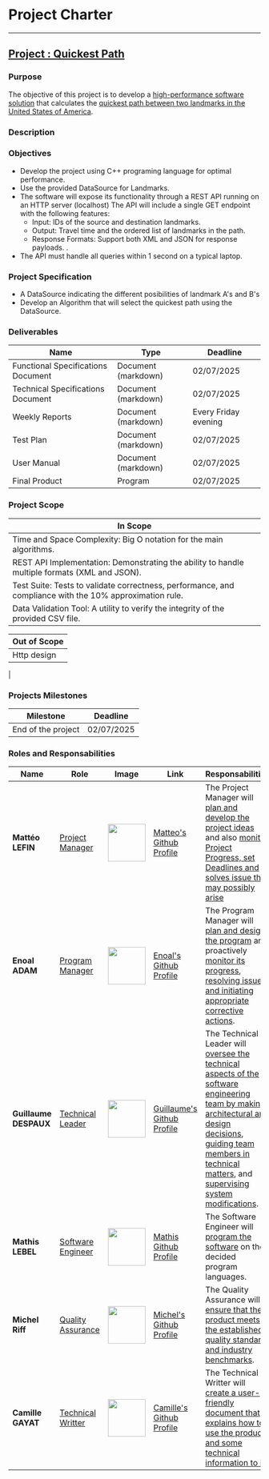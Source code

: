 # Project Charter

---

## <u>Project : Quickest Path</u> 

### Purpose

The objective of this project is to develop a <u>high-performance software solution</u> that calculates the <u>quickest path between two landmarks in the United States of America</u>.

### Description


### Objectives

- Develop the project using C++ programing language for optimal performance.
- Use the provided DataSource for Landmarks.
- The software will expose its functionality through a REST API running on an HTTP server (localhost) The API will include a single GET endpoint with the following features: 
    - Input: IDs of the source and destination landmarks. 
    - Output: Travel time and the ordered list of landmarks in the path. 
    - Response Formats: Support both XML and JSON for response payloads. . 
- The API must handle all queries within 1 second on a typical laptop.

### Project Specification

- A DataSource indicating the different posibilities of landmark A's and B's
- Develop an Algorithm that will select the quickest path using the DataSource.


### Deliverables

| Name                               | Type                | Deadline     |
| ---------------------------------- | ------------------- | ------------ |
| Functional Specifications Document | Document (markdown) | 02/07/2025   |
| Technical Specifications Document  | Document (markdown) | 02/07/2025   |
| Weekly Reports                     | Document (markdown) | Every Friday evening |
| Test Plan                          | Document (markdown) | 02/07/2025   |
| User Manual                        | Document (markdown) | 02/07/2025
| Final Product                      | Program             | 02/07/2025   |

### Project Scope

| In Scope                         |
| -------------------------------- |
|Time and Space Complexity: Big O notation for the main algorithms.|
|REST API Implementation: Demonstrating the ability to handle multiple formats (XML and JSON). |
|Test Suite: Tests to validate correctness, performance, and compliance with the 10% approximation rule. |
|Data Validation Tool: A utility to verify the integrity of the provided CSV file. 


| Out of Scope                            |
| --------------------------------------- |
| Http design|
|

### Projects Milestones

| Milestone                | Deadline  |
| ------------------------ | --------- |
| End of the project       | 02/07/2025|

### Roles and Responsabilities

| Name                      | Role                     | Image                                                                           | Link                                                           | Responsabilities                                                                                                                                                                                                              |
| ------------------------- | ------------------------ | ------------------------------------------------------------------------------- | -------------------------------------------------------------- | ----------------------------------------------------------------------------------------------------------------------------------------------------------------------------------------------------------------------------- |
| **Mattéo LEFIN**          | <u>Project Manager</u>   | [<img src="https://avatars.githubusercontent.com/u/146164921?v=4" width="75px">](https://github.com/Mattstar64)  | [Matteo\'s Github Profile](https://github.com/Mattstar64)      | The Project Manager will <u>plan and develop the project ideas</u> and also <u>monitor Project Progress, set Deadlines and solves issue that may possibly arise</u>                                                           |
| **Enoal ADAM**           | <u>Program Manager</u>   | [<img src="https://avatars.githubusercontent.com/u/182214526?s=64&v=4" width="75px">](https://github.com/EnoGame29) | [Enoal's Github Profile](https://github.com/EnoGame29)       | The Program Manager will <u>plan and design the program</u> and proactively <u>monitor its progress</u>, <u>resolving issues and initiating appropriate corrective actions</u>.                                      |
| **Guillaume DESPAUX**           | <u>Technical Leader</u>         | [<img src="https://avatars.githubusercontent.com/u/146001117?s=64&v=4" width="75px">](https://github.com/GuillaumeDespaux)   | [Guillaume's Github Profile](https://github.com/GuillaumeDespaux)      | The Technical Leader will <u>oversee the technical aspects of the software engineering team by making architectural and design decisions</u>, <u>guiding team members in technical matters</u>, and <u>supervising system modifications</u>. |
| **Mathis LEBEL** | <u>Software Engineer</u> | [<img src="https://avatars.githubusercontent.com/u/145991354?v=4" width="75px"> ](https://github.com/mathislebel)  | [Mathis Github Profile](https://github.com/mathislebel)       | The Software Engineer will <u>program the software</u> on the decided program languages.|
| **Michel Riff**         | <u>Quality Assurance</u> | [<img src="https://avatars.githubusercontent.com/u/146001004?s=64&v=4" width="75px">](https://github.com/MichelRiff)  | [Michel's Github Profile](https://github.com/MichelRiff)    | The Quality Assurance will <u>ensure that the product meets the established quality standard and industry benchmarks</u>.|
| **Camille GAYAT**      | <u>Technical Writter</u> | [<img src="https://avatars.githubusercontent.com/u/145991254?v=4" width="75px">](https://github.com/CamilleGayat)  | [Camille's Github Profile](https://github.com/CamilleGayat)     | The Technical Writter will <u>create a user-friendly document that explains how to use the product and some technical information to it</u>.                                                                                                                 |